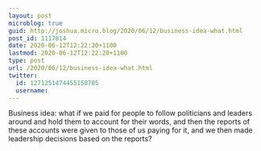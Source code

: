 ```yaml
---
layout: post
microblog: true
guid: http://joshua.micro.blog/2020/06/12/business-idea-what.html
post_id: 1117814
date: 2020-06-12T12:22:20+1100
lastmod: 2020-06-12T12:22:20+1100
type: post
url: /2020/06/12/business-idea-what.html
twitter:
  id: 1271251474455158785
  username: 
---
```

‪Business idea: what if we paid for people to follow politicians and leaders around and hold them to account for their words, and then the reports of these accounts were given to those of us paying for it, and we then made leadership decisions based on the reports?‬
